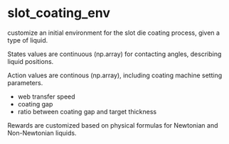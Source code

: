 # slot_coating_env

customize an initial environment for the slot die coating process, given a type of liquid.

States values are continuous (np.array) for contacting angles, describing liquid positions. 

Action values are continous (np.array), including coating machine setting parameters. 
- web transfer speed
- coating gap
- ratio between coating gap and target thickness 

Rewards are customized based on physical formulas for Newtonian and Non-Newtonian liquids.